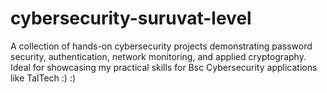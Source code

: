# cybersecurity-suruvat-level
A collection of hands-on cybersecurity projects demonstrating password security, authentication, network monitoring, and applied cryptography. Ideal for showcasing my practical skills for Bsc Cybersecurity applications like TalTech :) :)

